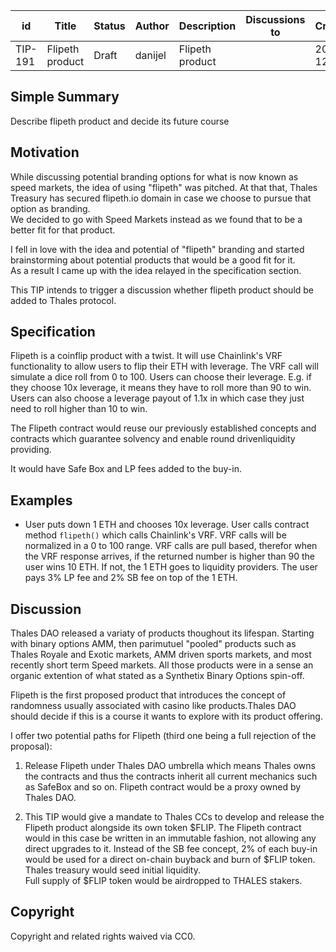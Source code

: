 | id | Title | Status | Author | Description | Discussions to | Created |
| ----------- | ----------- | ----------- | ----------- | ----------- | ----------- | ----------- |
| TIP-191 | Flipeth product | Draft | danijel | Flipeth product |  | 2023-12-04
 
## Simple Summary
Describe flipeth product and decide its future course

## Motivation
While discussing potential branding options for what is now known as speed markets, the idea of using "flipeth" was pitched. At that that, Thales Treasury has secured flipeth.io domain in case we choose to pursue that option as branding.  
We decided to go with Speed Markets instead as we found that to be a better fit for that product. 

I fell in love with the idea and potential of "flipeth" branding and started brainstorming about potential products that would be a good fit for it.  
As a result I came up with the idea relayed in the specification section.  

This TIP intends to trigger a discussion whether flipeth product should be added to Thales protocol.

## Specification
Flipeth is a coinflip product with a twist. It will use Chainlink's VRF functionality to allow users to flip their ETH with leverage. 
The VRF call will simulate a dice roll from 0 to 100. 
Users can choose their leverage. E.g. if they choose 10x leverage, it means they have to roll more than 90 to win.  
Users can also choose a leverage payout of 1.1x in which case they just need to roll higher than 10 to win.   

The Flipeth contract would reuse our previously established concepts and contracts which guarantee solvency and enable round drivenliquidity providing.  

It would have Safe Box and LP fees added to the buy-in.  

## Examples 

* User puts down 1 ETH and chooses 10x leverage. User calls contract method `flipeth()` which calls Chainlink's VRF. VRF calls will be normalized in a 0 to 100 range. VRF calls are pull based, therefor when the VRF response arrives, if the returned number is higher than 90 the user wins 10 ETH. If not, the 1 ETH goes to liquidity providers. The user pays 3% LP fee and 2% SB fee on top of the 1 ETH.  

## Discussion   
Thales DAO released a variaty of products thoughout its lifespan. Starting with binary options AMM, then parimutuel "pooled" products such as Thales Royale and Exotic markets, AMM driven sports markets, and most recently short term Speed markets. All those products were in a sense an organic extention of what stated as a Synthetix Binary Options spin-off.  

Flipeth is the first proposed product that introduces the concept of randomness usually associated with casino like products.Thales DAO should decide if this is a course it wants to explore with its product offering. 

I offer two potential paths for Flipeth (third one being a full rejection of the proposal):  

1. Release Flipeth under Thales DAO umbrella which means Thales owns the contracts and thus the contracts inherit all current mechanics such as SafeBox and so on. Flipeth contract would be a proxy owned by Thales DAO.  
  
2. This TIP would give a mandate to Thales CCs to develop and release the Flipeth product alongside its own token $FLIP. The Flipeth contract would in this case be written in an immutable fashion, not allowing any direct upgrades to it.
 Instead of the SB fee concept, 2% of each buy-in would be used for a direct on-chain buyback and burn of $FLIP token. Thales treasury would seed initial liquidity.  
 Full supply of $FLIP token would be airdropped to THALES stakers. 
   


## Copyright
 
Copyright and related rights waived via CC0.
